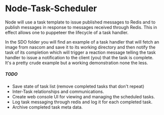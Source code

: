 Node-Task-Scheduler
===================

Node will use a task template to issue published messages to Redis and to publish messages in response to messages received through Redis. This in effect allows one to puppeteer the lifecycle of a task handler.



In the SDO folder you will find an example of a task handler that will fetch an image from nascom and save it to its working directory and then notify the task of its completion which will trigger a reaction message telling the task handler to issue a notification to the client (you) that the task is complete. It's a pretty crude example but a working demonstration none the less.



##### TODO

* Save state of task list (remove completed tasks that don't repeat)
* Inter-Task relationships and communications.
* Create web console UI for viewing and managing the scheduled tasks.
* Log task messaging through redis and log it for each completed task.
* Archive completed task meta data.
